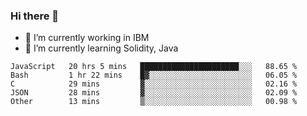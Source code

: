 ### Hi there 👋

<!--
**mathcodeman/mathcodeman** is a ✨ _special_ ✨ repository because its `README.md` (this file) appears on your GitHub profile.

Here are some ideas to get you started:

- 🔭 I’m currently working on ...
- 🌱 I’m currently learning ...
- 👯 I’m looking to collaborate on ...
- 🤔 I’m looking for help with ...
- 💬 Ask me about ...
- 📫 How to reach me: ...
- 😄 Pronouns: ...
- ⚡ Fun fact: ...
-->

- 🔭 I’m currently working in IBM
- 🌱 I’m currently learning Solidity, Java

<!--START_SECTION:waka-->

```text
JavaScript   20 hrs 5 mins   ██████████████████████░░░   88.65 %
Bash         1 hr 22 mins    █▓░░░░░░░░░░░░░░░░░░░░░░░   06.05 %
C            29 mins         ▓░░░░░░░░░░░░░░░░░░░░░░░░   02.16 %
JSON         28 mins         ▓░░░░░░░░░░░░░░░░░░░░░░░░   02.09 %
Other        13 mins         ▒░░░░░░░░░░░░░░░░░░░░░░░░   00.98 %
```

<!--END_SECTION:waka-->
